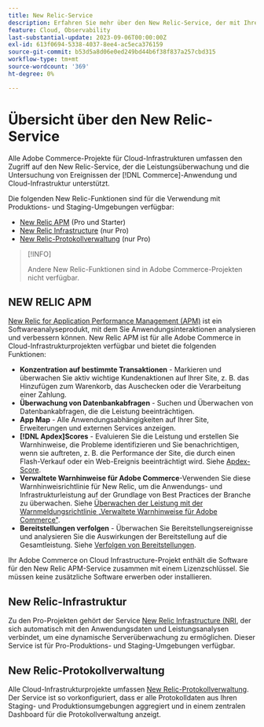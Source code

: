 ```yaml
---
title: New Relic-Service
description: Erfahren Sie mehr über den New Relic-Service, der mit Ihrem Adobe Commerce in einem Cloud-Infrastrukturprojekt verfügbar ist.
feature: Cloud, Observability
last-substantial-update: 2023-09-06T00:00:00Z
exl-id: 613f0694-5338-4037-8ee4-ac5eca376159
source-git-commit: b53d5a8d06e0ed249bd44b6f38f837a257cbd315
workflow-type: tm+mt
source-wordcount: '369'
ht-degree: 0%

---
```


# Übersicht über den New Relic-Service

Alle Adobe Commerce-Projekte für Cloud-Infrastrukturen umfassen den Zugriff auf den New Relic-Service, der die Leistungsüberwachung und die Untersuchung von Ereignissen der [!DNL Commerce]-Anwendung und Cloud-Infrastruktur unterstützt.

Die folgenden New Relic-Funktionen sind für die Verwendung mit Produktions- und Staging-Umgebungen verfügbar:

- [New Relic APM](#new-relic-apm) (Pro und Starter)
- [New Relic Infrastructure](#new-relic-infrastructure) (nur Pro)
- [New Relic-Protokollverwaltung](#new-relic-log-management) (nur Pro)

>[!INFO]
>
>Andere New Relic-Funktionen sind in Adobe Commerce-Projekten nicht verfügbar.

## NEW RELIC APM

[New Relic for Application Performance Management (APM)](https://docs.newrelic.com/introduction-apm/) ist ein Softwareanalyseprodukt, mit dem Sie Anwendungsinteraktionen analysieren und verbessern können. New Relic APM ist für alle Adobe Commerce in Cloud-Infrastrukturprojekten verfügbar und bietet die folgenden Funktionen:

- **Konzentration auf bestimmte Transaktionen** - Markieren und überwachen Sie aktiv wichtige Kundenaktionen auf Ihrer Site, z. B. das Hinzufügen zum Warenkorb, das Auschecken oder die Verarbeitung einer Zahlung.
- **Überwachung von Datenbankabfragen** - Suchen und Überwachen von Datenbankabfragen, die die Leistung beeinträchtigen.
- **App Map** - Alle Anwendungsabhängigkeiten auf Ihrer Site, Erweiterungen und externen Services anzeigen.
- **[!DNL Apdex]Scores** - Evaluieren Sie die Leistung und erstellen Sie Warnhinweise, die Probleme identifizieren und Sie benachrichtigen, wenn sie auftreten, z. B. die Performance der Site, die durch einen Flash-Verkauf oder ein Web-Ereignis beeinträchtigt wird. Siehe [Apdex-Score](https://docs.newrelic.com/docs/apm/new-relic-apm/apdex/apdex-measure-user-satisfaction/).
- **Verwaltete Warnhinweise für Adobe Commerce**-Verwenden Sie diese Warnhinweisrichtlinie für New Relic, um die Anwendungs- und Infrastrukturleistung auf der Grundlage von Best Practices der Branche zu überwachen. Siehe [Überwachen der Leistung mit der Warnmeldungsrichtlinie „Verwaltete Warnhinweise für Adobe Commerce&quot;](investigate-performance.md/#monitor-performance-with-managed-alerts).
- **Bereitstellungen verfolgen** - Überwachen Sie Bereitstellungsereignisse und analysieren Sie die Auswirkungen der Bereitstellung auf die Gesamtleistung. Siehe [Verfolgen von Bereitstellungen](track-deployments.md).

Ihr Adobe Commerce on Cloud Infrastructure-Projekt enthält die Software für den New Relic APM-Service zusammen mit einem Lizenzschlüssel. Sie müssen keine zusätzliche Software erwerben oder installieren.

## New Relic-Infrastruktur

Zu den Pro-Projekten gehört der Service [New Relic Infrastructure (NRI](https://docs.newrelic.com/docs/infrastructure/infrastructure-monitoring/get-started/get-started-infrastructure-monitoring/), der sich automatisch mit den Anwendungsdaten und Leistungsanalysen verbindet, um eine dynamische Serverüberwachung zu ermöglichen. Dieser Service ist für Pro-Produktions- und Staging-Umgebungen verfügbar.

## New Relic-Protokollverwaltung

Alle Cloud-Infrastrukturprojekte umfassen [New Relic-Protokollverwaltung](log-management.md). Der Service ist so vorkonfiguriert, dass er alle Protokolldaten aus Ihren Staging- und Produktionsumgebungen aggregiert und in einem zentralen Dashboard für die Protokollverwaltung anzeigt.
